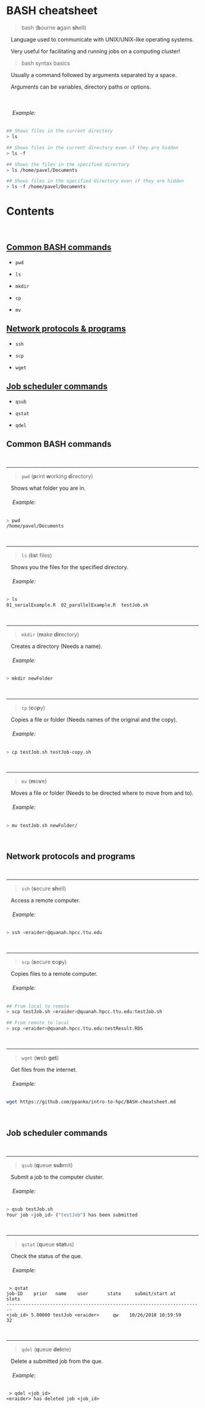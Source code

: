 # BASH cheatsheet 

> bash (**b**ourne **a**gain **sh**ell) 

&nbsp;&nbsp;&nbsp;Language used to communicate with UNIX/UNIX-like operating systems.

&nbsp;&nbsp;&nbsp;Very useful for facilitating and running jobs on a computing cluster! 

> bash syntax basics 

&nbsp;&nbsp;&nbsp;Usually a command followed by arguments separated by a space.

&nbsp;&nbsp;&nbsp;Arguments can be variables, directory paths or options.  

&nbsp;

###### &nbsp;&nbsp;&nbsp;&nbsp;Example:

```bash
## Shows files in the current directory
> ls 

## Shows files in the current directory even if they are hidden
> ls -f

## Shows the files in the specified directory
> ls /home/pavel/Documents

## Shows files in the specified directory even if they are hidden
> ls -f /home/pavel/Documents

```
# Contents
&nbsp;
## [Common BASH commands](#common-bash-commands)

   * `pwd`
    
   * `ls`
    
   * `mkdir` 
    
   * `cp`
    
   * `mv`
    
## [Network protocols & programs](#network-protocols-and-programs)

   * `ssh`
   
   * `scp`
   
   * `wget`
   
## [Job scheduler commands](#job-scheduler-commands)

   * `qsub`
   
   * `qstat`
   
   * `qdel` 
&nbsp;

## Common BASH commands
&nbsp;
&nbsp;
***
> `pwd` (**p**rint **w**orking **d**irectory)

&nbsp;&nbsp;&nbsp;Shows what folder you are in.

###### &nbsp;&nbsp;&nbsp;&nbsp;Example:

```bash
> pwd
/home/pavel/Documents
```
&nbsp;
***
> `ls` (**l**i**s**t files)

&nbsp;&nbsp;&nbsp;Shows you the files for the specified directory.

###### &nbsp;&nbsp;&nbsp;&nbsp;Example:
```bash
> ls
01_serialExample.R  02_parallelExample.R  testJob.sh
```
&nbsp;
***
> `mkdir` (**m**ake **dir**ectory)

&nbsp;&nbsp;&nbsp;Creates a directory (Needs a name).

###### &nbsp;&nbsp;&nbsp;&nbsp;Example:
```bash
> mkdir newFolder
```
&nbsp;
***
> `cp` (**c**o**p**y)

&nbsp;&nbsp;&nbsp;Copies a file or folder (Needs names of the original and the copy). 

###### &nbsp;&nbsp;&nbsp;&nbsp;Example:
```bash
> cp testJob.sh testJob-copy.sh 
```
&nbsp;
***
> `mv` (**m**o**v**e)

&nbsp;&nbsp;&nbsp;Moves a file or folder (Needs to be directed where to move from and to). 

###### &nbsp;&nbsp;&nbsp;&nbsp;Example:
```bash
> mv testJob.sh newFolder/
```
&nbsp;
## Network protocols and programs
&nbsp;
&nbsp;
***
> `ssh` (**s**ecure **sh**ell)

&nbsp;&nbsp;&nbsp;Access a remote computer.

###### &nbsp;&nbsp;&nbsp;&nbsp;Example:
```bash
> ssh <eraider>@quanah.hpcc.ttu.edu
```
&nbsp;
***
> `scp` (**s**ecure **c**o**p**y)

&nbsp;&nbsp;&nbsp;Copies files to a remote computer.

###### &nbsp;&nbsp;&nbsp;&nbsp;Example:
```bash
## From local to remote 
> scp testJob.sh <eraider>@quanah.hpcc.ttu.edu:testJob.sh

## From remote to local
> scp <eraider>@quanah.hpcc.ttu.edu:testResult.RDS
```
&nbsp;
***
> `wget` (**w**eb **get**)

&nbsp;&nbsp;&nbsp;Get files from the internet.

###### &nbsp;&nbsp;&nbsp;&nbsp;Example:
```bash
wget https://github.com/ppanko/intro-to-hpc/BASH-cheatsheet.md
```
&nbsp;
## Job scheduler commands 
&nbsp;
&nbsp;
***
> `qsub` (**q**ueue **sub**mit)

&nbsp;&nbsp;&nbsp;Submit a job to the computer cluster. 

###### &nbsp;&nbsp;&nbsp;&nbsp;Example:
```bash
> qsub testJob.sh
Your job <job_id> ("testJob") has been submitted
```
&nbsp;
***
> `qstat` (**q**ueue **stat**us)

&nbsp;&nbsp;&nbsp;Check the status of the que. 

###### &nbsp;&nbsp;&nbsp;&nbsp;Example:
```bashx
 > qstat
job-ID    prior   name    user       state     submit/start at      slots 
------------------------------------------------------------------------
<job_id> 5.00000 testJob <eraider>     qw    10/26/2018 10:59:59       32        

```
&nbsp;
***
> `qdel` (**q**ueue **del**ete)

&nbsp;&nbsp;&nbsp;Delete a submitted job from the que.  

###### &nbsp;&nbsp;&nbsp;&nbsp;Example:
```bashx
 > qdel <job_id>
<eraider> has deleted job <job_id> 
```







